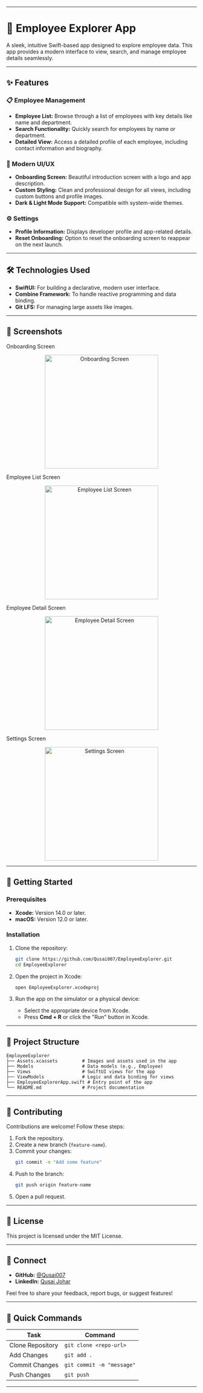 
---

# 🌟 Employee Explorer App  

A sleek, intuitive Swift-based app designed to explore employee data. This app provides a modern interface to view, search, and manage employee details seamlessly.  

---

## ✨ Features  

### 📋 Employee Management  
- **Employee List:** Browse through a list of employees with key details like name and department.  
- **Search Functionality:** Quickly search for employees by name or department.  
- **Detailed View:** Access a detailed profile of each employee, including contact information and biography.  

### 🎨 Modern UI/UX  
- **Onboarding Screen:** Beautiful introduction screen with a logo and app description.  
- **Custom Styling:** Clean and professional design for all views, including custom buttons and profile images.  
- **Dark & Light Mode Support:** Compatible with system-wide themes.  

### ⚙️ Settings  
- **Profile Information:** Displays developer profile and app-related details.  
- **Reset Onboarding:** Option to reset the onboarding screen to reappear on the next launch.  

---

## 🛠️ Technologies Used  

- **SwiftUI:** For building a declarative, modern user interface.  
- **Combine Framework:** To handle reactive programming and data binding.  
- **Git LFS:** For managing large assets like images.  

---

## 📸 Screenshots  

Onboarding Screen  
<div align="center"> <img src="./EmployeeExplorer/Assets.xcassets/onboarding.imageset/Screenshot 2024-12-03 at 20.48.33.png" alt="Onboarding Screen" width="300" /> </div>  

Employee List Screen  
<div align="center"> <img src="./EmployeeExplorer/Assets.xcassets/employeeList.imageset/Screenshot 2024-12-03 at 20.50.37.png" alt="Employee List Screen" width="300" /> </div>  

Employee Detail Screen  
<div align="center"> <img src="./EmployeeExplorer/Assets.xcassets/employeeDetail.imageset/Screenshot 2024-12-03 at 20.51.26.png" alt="Employee Detail Screen" width="300" /> </div>  

Settings Screen  
<div align="center"> <img src="./EmployeeExplorer/Assets.xcassets/settingScreen.imageset/Screenshot 2024-12-03 at 20.55.38.png" alt="Settings Screen" width="300" /> </div>  

---

## 🚀 Getting Started  

### Prerequisites  
- **Xcode:** Version 14.0 or later.  
- **macOS:** Version 12.0 or later.  

### Installation  

1. Clone the repository:  
   ```bash  
   git clone https://github.com/Qusai007/EmployeeExplorer.git  
   cd EmployeeExplorer  
   ```  

2. Open the project in Xcode:  
   ```bash  
   open EmployeeExplorer.xcodeproj  
   ```  

3. Run the app on the simulator or a physical device:  
   - Select the appropriate device from Xcode.  
   - Press **Cmd + R** or click the "Run" button in Xcode.  

---

## 📂 Project Structure  

```plaintext  
EmployeeExplorer  
├── Assets.xcassets         # Images and assets used in the app  
├── Models                  # Data models (e.g., Employee)  
├── Views                   # SwiftUI views for the app  
├── ViewModels              # Logic and data binding for views  
├── EmployeeExplorerApp.swift # Entry point of the app  
└── README.md               # Project documentation  
```  

---

## 🤝 Contributing  

Contributions are welcome! Follow these steps:  
1. Fork the repository.  
2. Create a new branch (`feature-name`).  
3. Commit your changes:  
   ```bash  
   git commit -m "Add some feature"  
   ```  
4. Push to the branch:  
   ```bash  
   git push origin feature-name  
   ```  
5. Open a pull request.  

---

## 📄 License  

This project is licensed under the MIT License.  

---

## 💬 Connect  

- **GitHub:** [@Qusai007](https://github.com/Qusai007)  
- **LinkedIn:** [Qusai Johar](https://www.linkedin.com/in/qusai-johar)  

Feel free to share your feedback, report bugs, or suggest features!  

---  

## 🚀 Quick Commands  

| Task                   | Command                     |  
|------------------------|-----------------------------|  
| Clone Repository       | `git clone <repo-url>`      |  
| Add Changes            | `git add .`                |  
| Commit Changes         | `git commit -m "message"`  |  
| Push Changes           | `git push`                 |  

---  
